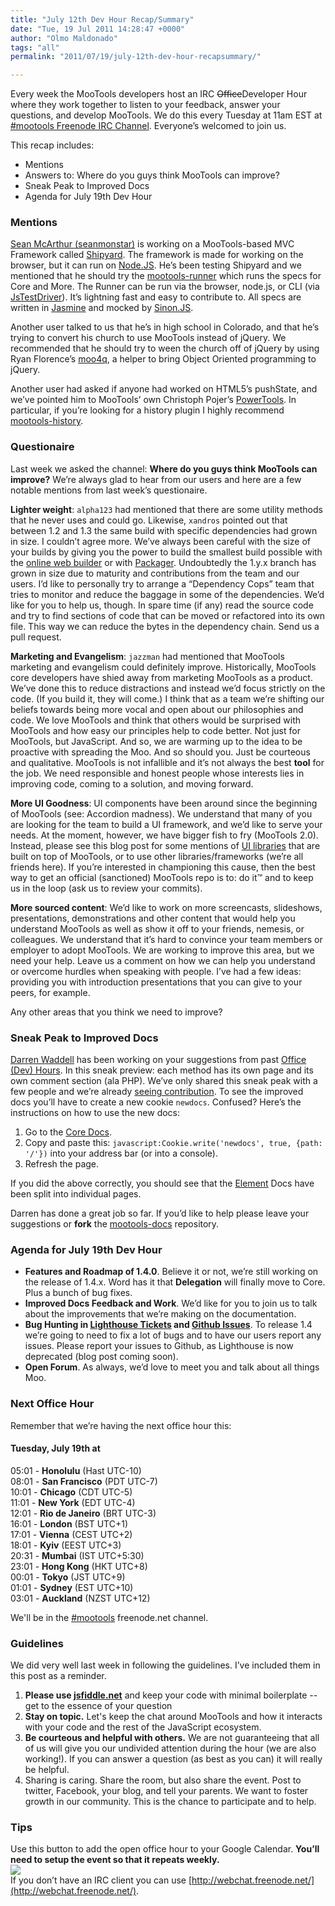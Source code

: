 ```yaml
---
title: "July 12th Dev Hour Recap/Summary"
date: "Tue, 19 Jul 2011 14:28:47 +0000"
author: "Olmo Maldonado"
tags: "all"
permalink: "2011/07/19/july-12th-dev-hour-recapsummary/"

---
```

Every week the MooTools developers host an IRC <del>Office</del>Developer Hour where they work together to listen to your feedback, answer your questions, and develop MooTools. We do this every Tuesday at 11am EST at [#mootools Freenode IRC Channel](irc://irc.freenode.net/mootools). Everyone’s welcomed to join us.

This recap includes:

* Mentions
* Answers to: Where do you guys think MooTools can improve?
* Sneak Peak to Improved Docs
* Agenda for July 19th Dev Hour

<!--more-->

### Mentions
[Sean McArthur (seanmonstar)](http://seanmonstar.com/) is working on a MooTools-based MVC Framework called [Shipyard](https://github.com/seanmonstar/Shipyard). The framework is made for working on the browser, but it can run on [Node.JS](http://nodejs.org). He’s been testing Shipyard and we mentioned that he should try the [mootools-runner](https://github.com/mootools/mootools-runner) which runs the specs for Core and More. The Runner can be run via the browser, node.js, or CLI (via [JsTestDriver](http://code.google.com/p/js-test-driver/)). It’s lightning fast and easy to contribute to. All specs are written in [Jasmine](http://github.com/pivotal/jasmine) and mocked by [Sinon.JS](https://github.com/cjohansen/Sinon.JS).

Another user talked to us that he’s in high school in Colorado, and that he’s trying to convert his church to use MooTools instead of jQuery. We recommended that he should try to ween the church off of jQuery by using Ryan Florence’s [moo4q](https://github.com/rpflorence/moo4q), a helper to bring Object Oriented programming to jQuery. 

Another user had asked if anyone had worked on HTML5’s pushState, and we’ve pointed him to MooTools’ own Christoph Pojer’s [PowerTools](http://cpojer.net/PowerTools/#!). In particular, if you’re looking for a history plugin I highly recommend [mootools-history](https://github.com/cpojer/mootools-history).

### Questionaire
Last week we asked the channel: **Where do you guys think MooTools can improve?** We’re always glad to hear from our users and here are a few notable mentions from last week’s questionaire.

**Lighter weight**: `alpha123` had mentioned that there are some utility methods that he never uses and could go. Likewise, `xandros` pointed out that between 1.2 and 1.3 the same build with specific dependencies had grown in size. I couldn’t agree more. We’ve always been careful with the size of your builds by giving you the power to build the smallest build possible with the [online web builder](/core/) or with [Packager](https://github.com/kamicane/packager). Undoubtedly the 1.y.x branch has grown in size due to maturity and contributions from the team and our users. I’d like to personally try to arrange a “Dependency Cops” team that tries to monitor and reduce the baggage in some of the dependencies. We’d like for you to help us, though. In spare time (if any) read the source code and try to find sections of code that can be moved or refactored into its own file. This way we can reduce the bytes in the dependency chain. Send us a pull request.

**Marketing and Evangelism**: `jazzman` had mentioned that MooTools marketing and evangelism could definitely improve. Historically, MooTools core developers have shied away from marketing MooTools as a product. We’ve done this to reduce distractions and instead we’d focus strictly on the code. (If you build it, they will come.) I think that as a team we’re shifting our beliefs towards being more vocal and open about our philosophies and code. We love MooTools and think that others would be surprised with MooTools and how easy our principles help to code better. Not just for MooTools, but JavaScript. And so, we are warming up to the idea to be proactive with spreading the Moo. And so should you. Just be courteous and qualitative. MooTools is not infallible and it’s not always the best **tool** for the job. We need responsible and honest people whose interests lies in improving code, coming to a solution, and moving forward. 

**More UI Goodness**: UI components have been around since the beginning of MooTools (see: Accordion madness). We understand that many of you are looking for the team to build a UI framework, and we’d like to serve your needs. At the moment, however, we have bigger fish to fry (MooTools 2.0). Instead, please see this blog post for some mentions of [UI libraries](/blog/2011/06/27/june-21st-office-hour-recapsummary/) that are built on top of MooTools, or to use other libraries/frameworks (we’re all friends here). If you’re interested in championing this cause, then the best way to get an official (sanctioned) MooTools repo is to: do it™ and to keep us in the loop (ask us to review your commits). 

**More sourced content**: We’d like to work on more screencasts, slideshows, presentations, demonstrations and other content that would help you understand MooTools as well as show it off to your friends, nemesis, or colleagues. We understand that it’s hard to convince your team members or employer to adopt MooTools. We are working to improve this area, but we need your help. Leave us a comment on how we can help you understand or overcome hurdles when speaking with people. I’ve had a few ideas: providing you with introduction presentations that you can give to your peers, for example.

Any other areas that you think we need to improve?

### Sneak Peak to Improved Docs
[Darren Waddell](/developers) has been working on your suggestions from past [Office (Dev) Hours](/blog/2011/06/27/june-21st-office-hour-recapsummary/). In this sneak preview: each method has its own page and its own comment section (ala PHP). We’ve only shared this sneak peak with a few people and we’re already [seeing contribution](/docs/core/Element/Element/Element:constructor#comment-253004492). To see the improved docs you’ll have to create a new cookie `newdocs`. Confused? Here’s the instructions on how to use the new docs:

1. Go to the <a href=”/docs/core” target=”_new”>Core Docs</a>.
2. Copy and paste this: `javascript:Cookie.write('newdocs', true, {path: '/'})` into your address bar (or into a console).
3. Refresh the page.

If you did the above correctly, you should see that the [Element](/docs/core/Element/Element) Docs have been split into individual pages. 

Darren has done a great job so far. If you’d like to help please leave your suggestions or **fork** the [mootools-docs](https://github.com/fakedarren/mootools-docs) repository. 

### Agenda for July 19th Dev Hour

* **Features and Roadmap of 1.4.0**. Believe it or not, we’re still working on the release of 1.4.x. Word has it that **Delegation** will finally move to Core. Plus a bunch of bug fixes.
* **Improved Docs Feedback and Work**.  We’d like for you to join us to talk about the improvements that we’re making on the documentation.
* **Bug Hunting in [Lighthouse Tickets](https://mootools.lighthouseapp.com/dashboard) and [Github Issues](https://github.com/mootools/mootools-core/issues)**. To release 1.4 we’re going to need to fix a lot of bugs and to have our users report any issues. Please report your issues to Github, as Lighthouse is now deprecated (blog post coming soon).
* **Open Forum**. As always, we’d love to meet you and talk about all things Moo. 

### Next Office Hour

Remember that we’re having the next office hour this:

#### Tuesday, July 19th at

05:01 - **Honolulu** (Hast UTC-10)  
08:01 - **San Francisco** (PDT UTC-7)  
10:01 - **Chicago** (CDT UTC-5)  
11:01 - **New York** (EDT UTC-4)  
12:01 - **Rio de Janeiro** (BRT UTC-3)  
16:01 - **London** (BST UTC+1)  
17:01 - **Vienna** (CEST UTC+2)  
18:01 - **Kyiv** (EEST UTC+3)  
20:31 - **Mumbai** (IST UTC+5:30)  
23:01 - **Hong Kong** (HKT UTC+8)  
00:01 - **Tokyo** (JST UTC+9)  
01:01 - **Sydney** (EST UTC+10)  
03:01 - **Auckland** (NZST UTC+12)

We'll be in the [#mootools](irc://irc.freenode.net/mootools) freenode.net channel.

### Guidelines
We did very well last week in following the guidelines. I’ve included them in this post as a reminder.

1. **Please use [jsfiddle.net](http://jsfiddle.net)** and keep your code with minimal boilerplate -- get to the essence of your question
2. **Stay on topic.** Let's keep the chat around MooTools and how it interacts with your code and the rest of the JavaScript ecosystem.
3. **Be courteous and helpful with others.** We are not guaranteeing that all of us will give you our undivided attention during the hour (we are also working!). If you can answer a question (as best as you can) it will really be helpful.
4. Sharing is caring. Share the room, but also share the event. Post to twitter, Facebook, your blog, and tell your parents. We want to foster growth in our community. This is the chance to participate and to help.

### Tips
Use this button to add the open office hour to your Google Calendar. **You’ll need to setup the event so that it repeats weekly.**  
<a href="http://www.google.com/calendar/event?action=TEMPLATE&text=MooTools%20IRC%20Office%20Hours&dates=20110719T150000Z/20110719T160000Z&details=Join%20us%20and%20ask%20away%20technical%20questions%2C%20open%20(what's%20new%2C%20what's%20coming)%20questions%2C%20or%20just%20participate%20in%20the%20party.%20MooTools%20developers%20will%20be%20in%20the%20%23mootools%20channel%20ready%20to%20answer%20and%20get%20to%20meet%20you.&location=%23motools%20on%20irc.freenode.net&trp=true&sprop=http%3A%2F%2Fmootools.net%2F&sprop=name:MooTools" target="_blank"><img src="http://www.google.com/calendar/images/ext/gc_button6.gif" border=0></a>
<br style="clear: both" />
If you don’t have an IRC client you can use [http://webchat.freenode.net/](http://webchat.freenode.net/).
